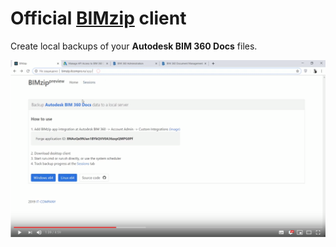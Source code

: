 Official [BIMzip](http://bimzip.itcompro.ru/) client 
========

Create local backups of your **Autodesk BIM 360 Docs** files.

[![BIMzip instruction video](https://raw.githubusercontent.com/itcompro-ru/bimzip-client/master/video.png)](https://youtu.be/tPYdbTssNqo)
